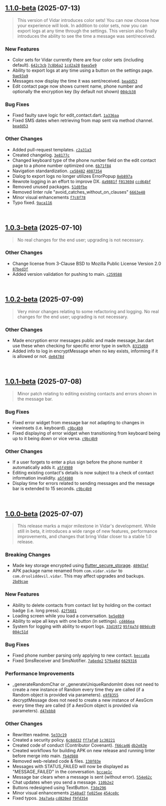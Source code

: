 ## [1.1.0-beta](https://github.com/DrSolidDevil/Vidar/compare/v1.0.3-beta...v1.1.0-beta) (2025-07-13)

> This version of Vidar introduces color sets! You can now choose how your experience will look. In addition to color sets, now you can export logs at any time through the settings. This version also finally introduces the ability to see the time a message was sent/received.

### New Features
* Color sets for Vidar currently there are four color sets (including default). [`642c3cb`](https://github.com/DrSolidDevil/Vidar/commit/642c3cb95b271b4a59e451042c7fba6dbc9c8198) [`7c8b6a2`](https://github.com/DrSolidDevil/Vidar/commit/7c8b6a27091b0fcbcef068cbdcfd49f73d7b81bc) [`1cd2a28`](https://github.com/DrSolidDevil/Vidar/commit/1cd2a281deba7977c7dceef8990b148d243d6e13) [`0aea5e9`](https://github.com/DrSolidDevil/Vidar/commit/0aea5e9f067f290435c84f7c09a9084c10cb3aa5)
* Ability to export logs at any time using a button on the settings page. [`9ae93a9`](https://github.com/DrSolidDevil/Vidar/commit/9ae93a9304b2644da57b72c15ee4e7101f639341)
* Messages now display the time it was sent/received. [`beadd53`](https://github.com/DrSolidDevil/Vidar/commit/beadd532267ba8660ea0b7e61c91194838a467c1)
* Edit contact page now shows current name, phone number and optionally the encryption key (by default not shown) [`004cb38`](https://github.com/DrSolidDevil/Vidar/commit/004cb38036a8227c8a5c064a7e39515c6a0b9cf9)

### Bug Fixes
* Fixed faulty save logic for edit_contact.dart. [`1a336aa`](https://github.com/DrSolidDevil/Vidar/commit/1a336aaea631f39e64b88e62519036bc3ac796a9)
* Fixed SMS dates when retrieving from map sent via method channel. [`beadd53`](https://github.com/DrSolidDevil/Vidar/commit/beadd532267ba8660ea0b7e61c91194838a467c1)

### Other Changes
* Added pull-request templates. [`c2a31a3`](https://github.com/DrSolidDevil/Vidar/commit/c2a31a3516d4918a4a047b59079074dbfad05646)
* Created changelog. [`3e8177c`](https://github.com/DrSolidDevil/Vidar/commit/3e8177cd76368379a5eb42b556e45deeac08435d)
* Changed keyboard type of the phone number field on the edit contact page to a phone number optimized one. [`6b71f84`](https://github.com/DrSolidDevil/Vidar/commit/6b71f84ada9b4e4b174ae4c49878e8f5231752aa)
* Navigation standardization. [`ce58482`](https://github.com/DrSolidDevil/Vidar/commit/ce58482f1f167ccb4718b28444523155de199212) [`4087354`](https://github.com/DrSolidDevil/Vidar/commit/4087354c3840b4233f2201550ac0c0f349b06e89)
* Dialog to export logs no longer utilizes ErrorPopup [`8eb897a`](https://github.com/DrSolidDevil/Vidar/commit/8eb897a9eca87de5edaf9e0834f45f8348003409)
* Rewrote logging in an effort to improve DX. [`4a9881f`](https://github.com/DrSolidDevil/Vidar/commit/4a9881f6c5a270f651fe7e9b80fe33a40c0b2c56) [`f013694`](https://github.com/DrSolidDevil/Vidar/commit/f013694183178e95691b375165db0d9631248e8c) [`ccd64bf`](https://github.com/DrSolidDevil/Vidar/commit/ccd64bfcd92ff13739b4dbeab8b6c51426ee1f7d)
* Removed unused packages. [`51d0fbe`](https://github.com/DrSolidDevil/Vidar/commit/51d0fbe2698d26d2765c7859acebb809f0587ca8)
* Removed linter rule "avoid_catches_without_on_clauses" [`6663e48`](https://github.com/DrSolidDevil/Vidar/commit/6663e4875c569440df35afb8933c5ef4be1fea2b)
* Minor visual enhancements [`f7c8f78`](https://github.com/DrSolidDevil/Vidar/commit/f7c8f78eac044fb0e6e51a80660fa16c99bf8582)
* Typo fixed. [`9aca116`](https://github.com/DrSolidDevil/Vidar/commit/9aca116fb4da0046f514e83219efbe55d646a6a8)

<br>

## [1.0.3-beta](https://github.com/DrSolidDevil/Vidar/compare/v1.0.2-beta...v1.0.3-beta) (2025-07-10)

> No real changes for the end user; upgrading is not necessary.

### Other Changes
* Change license from 3-Clause BSD to Mozilla Public License Version 2.0 [`87bed3f`](https://github.com/DrSolidDevil/Vidar/commit/87bed3ffa831e00e8a6e235bb8129a0292bd92b6)
* Added version validation for pushing to main. [`c259588`](https://github.com/DrSolidDevil/Vidar/commit/c2595885e4b817f1c397bba621fef352911f4322)

<br>

## [1.0.2-beta](https://github.com/DrSolidDevil/Vidar/compare/v1.0.1-beta...v1.0.2-beta) (2025-07-09)

> Very minor changes relating to some refactoring and logging. No real changes for the end user; upgrading is not necessary.

### Other Changes
* Made encryption error messages public and made message_bar.dart use these when checking for specific error type in switch. [`8315d69`](https://github.com/DrSolidDevil/Vidar/commit/8315d69f60a2fafc2e6bf924f12d846cb2b6dd71)
* Added info to log in encryptMessage when no key exists, informing if it is allowed or not. [`de0478d`](https://github.com/DrSolidDevil/Vidar/commit/de0478d16ce98aff72281f64a752e21ae1ebad4e)

<br>

## [1.0.1-beta](https://github.com/DrSolidDevil/Vidar/compare/v1.0.0-beta...v1.0.1-beta) (2025-07-08)

> Minor patch relating to editing existing contacts and errors shown in the message bar.

### Bug Fixes
* Fixed error widget from message bar not adapting to changes in viewinsets (i.e. keyboard). [`c9bc4b9`](https://github.com/DrSolidDevil/Vidar/commit/c9bc4b91c5e586df7a33b3244028f5fb398a0780)
* Fixed displaying of error widget when transitioning from keyboard being up to it being down or vice versa. [`c9bc4b9`](https://github.com/DrSolidDevil/Vidar/commit/c9bc4b91c5e586df7a33b3244028f5fb398a0780)

### Other Changes
* If a user forgets to enter a plus sign before the phone number it automatically adds it. [`a5f4980`](https://github.com/DrSolidDevil/Vidar/commit/a5f49804b6a098089a340949bb560215330c184d)
* Editing existing contact's details is now subject to a check of contact information invalidity. [`a5f4980`](https://github.com/DrSolidDevil/Vidar/commit/a5f49804b6a098089a340949bb560215330c184d)
* Display time for errors related to sending messages and the message bar is extended to 15 seconds. [`c9bc4b9`](https://github.com/DrSolidDevil/Vidar/commit/c9bc4b91c5e586df7a33b3244028f5fb398a0780)

<br>

## [1.0.0-beta](https://github.com/DrSolidDevil/Vidar/compare/v0.1.0...v1.0.0-beta) (2025-07-07)

> This release marks a major milestone in Vidar's development. While still in beta, it introduces a wide range of new features, performance improvements, and changes that bring Vidar closer to a stable 1.0 release.

### Breaking Changes
* Made key storage encrypted using [flutter_secure_storage](https://pub.dev/packages/flutter_secure_storage). [`489d3af`](https://github.com/DrSolidDevil/Vidar/commit/489d3af688163e74ca035663ed842b2bfb712288)
* APK package name renamed from `com.vidar.vidar` to `com.drsoliddevil.vidar`. This may affect upgrades and backups. [`2bd9cae`](https://github.com/DrSolidDevil/Vidar/commit/2bd9caee388cdc80218a83908ac7a4872d05ba76)


### New Features
* Ability to delete contacts from contact list by holding on the contact badge (i.e. long press). [`42f5681`](https://github.com/DrSolidDevil/Vidar/commit/42f5681ca3140c1b021c72dd6f3ace0f87726775)
* Loading screen while you load a conversation. [`be5e0b9`](https://github.com/DrSolidDevil/Vidar/commit/be5e0b9ed0bfbda1ea01014b00c7d297ae541368)
* Ability to wipe all keys with one button (in settings). [`cd466ea`](https://github.com/DrSolidDevil/Vidar/commit/cd466eae30f804ad5e1afd9be6bf734699660792)
* System for logging with ability to export logs. [`33d1972`](https://github.com/DrSolidDevil/Vidar/commit/33d1972c4e7393860a19a2b2aeaba958f69adf05) [`95f4a7d`](https://github.com/DrSolidDevil/Vidar/commit/95f4a7d1c01fa282bfedc02500ecb9c5671cac4b) [`089dcd9`](https://github.com/DrSolidDevil/Vidar/commit/089dcd91ab6d52647888ae1b0517081770d5c0db) [`004c51d`](https://github.com/DrSolidDevil/Vidar/commit/004c51df68b2e33748c43915bf9c3ddf243931cf)

### Bug Fixes
* Fixed phone number parsing only applying to new contact. [`becca8a`](https://github.com/DrSolidDevil/Vidar/commit/becca8ae7f94f8f66ec7b237769b882df456182b)
* Fixed SmsReceiver and SmsNotifier. [`7a6ede2`](https://github.com/DrSolidDevil/Vidar/commit/7a6ede25e8e04196d0c9d22ebe719049de034468) [`579a46d`](https://github.com/DrSolidDevil/Vidar/commit/579a46dcd5919782e3bcd2879661af8df5a12ac9) [`6629316`](https://github.com/DrSolidDevil/Vidar/commit/662931697ed4070d22bb80950e0ece5e3e92613f)

### Performance Improvements
* _generateRandomChar or _generateUniqueRandomInt does not need to create a new instance of Random every time they are called (if a Random object is provided via parameters). [`e9f8355`](https://github.com/DrSolidDevil/Vidar/commit/e9f8355e9fa0eb0b6e730b97a989697091351775)
* decryptMessage does not need to create a new instance of AesGcm every time they are called (if a AesGcm object is provided via parameters). [`d47ebb8`](https://github.com/DrSolidDevil/Vidar/commit/d47ebb825653ad99f183cd4d90a22098c5c1f326)

### Other Changes
* Rewritten readme. [`5e33c19`](https://github.com/DrSolidDevil/Vidar/commit/5e33c19f4a9d61d294e678f68249639c5fc8a1d9)
* Created a security policy. [`6c8dd32`](https://github.com/DrSolidDevil/Vidar/commit/6c8dd326d5da617fcbe9fbeeaf285fc0350e7313) [`ff7afa0`](https://github.com/DrSolidDevil/Vidar/commit/ff7afa0ba4fc3cb1611047bc20544eba36d41d3f) [`1c30221`](https://github.com/DrSolidDevil/Vidar/commit/1c30221b5e9b201a743ef783e44fb19b8309cdf4)
* Created code of conduct (Contributor Covenant). [`f66ca46`](https://github.com/DrSolidDevil/Vidar/commit/f66ca46bc11f667c8541678ca7fab1f92c1a8f62) [`db2e83e`](https://github.com/DrSolidDevil/Vidar/commit/db2e83e6698d18eec29f9574c3f27d71437006dc)
* Created workflows for building APK on new release and running linter before merge into main. [`fb4d988`](https://github.com/DrSolidDevil/Vidar/commit/fb4d988dc35944fd2930a07adc2ddfc99786d1a8)
* Removed web-related code & files. [`130f03e`](https://github.com/DrSolidDevil/Vidar/commit/130f03e70e743318a50a2f20e76bc56aa48f8c40)
* Messages with STATUS_FAILED will now be displayed as "MESSAGE_FAILED" in the conversation. [`bccae1c`](https://github.com/DrSolidDevil/Vidar/commit/bccae1c571472ed84238cc6db06b68db8efad7e7)
* Message bar clears when a message is sent (without error). [`554e62c`](https://github.com/DrSolidDevil/Vidar/commit/554e62ce03b908a71b1fef1d3345a85133af89d4)
* Chat updates when you send a message. [`110b2e2`](https://github.com/DrSolidDevil/Vidar/commit/110b2e2611224218c3e3028205e279d0c7dffbd4)
* Buttons redesigned using TextButton. [`f3de296`](https://github.com/DrSolidDevil/Vidar/commit/f3de29691a4ff1e054f6e90d1916c6bcce236432)
* Minor visual enhancements [`2540ad7`](https://github.com/DrSolidDevil/Vidar/commit/2540ad751c03dce39885fbb5b36551a3325a0962) [`fe025ee`](https://github.com/DrSolidDevil/Vidar/commit/fe025ee8cec4edd8eeb5ee0be77886747678fa97) [`454ce0c`](https://github.com/DrSolidDevil/Vidar/commit/454ce0cae7b3ddf7dfe74cbdf3344d227671de74)
* Fixed typos. [`34a7a4a`](https://github.com/DrSolidDevil/Vidar/commit/34a7a4a4f2857c363fb0c5ee51c665a92f4a73c0) [`cd820ed`](https://github.com/DrSolidDevil/Vidar/commit/cd820edfd1927d5be5ad7bafcd83491c53deb695) [`f9fd354`](https://github.com/DrSolidDevil/Vidar/commit/f9fd3546b8b302165e051aacad63081b6504f579 )

